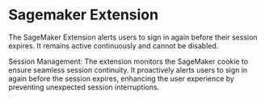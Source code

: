 # Sagemaker Extension

The SageMaker Extension alerts users to sign in again before their session expires. It remains active continuously and cannot be disabled.

Session Management: The extension monitors the SageMaker cookie to ensure seamless session continuity. It proactively alerts users to sign in again before the session expires, enhancing the user experience by preventing unexpected session interruptions.